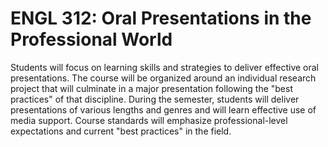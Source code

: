 # ENGL 312: Oral Presentations in the Professional World

Students will focus on learning skills and strategies to deliver effective oral presentations. The course will be organized around an individual research project that will culminate in a major presentation following the "best practices" of that discipline. During the semester, students will deliver presentations of various lengths and genres and will learn effective use of media support. Course standards will emphasize professional-level expectations and current "best practices" in the field.